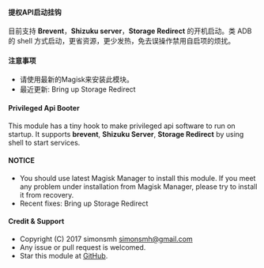 #### 提权API启动挂钩

目前支持 **Brevent**，**Shizuku server**，**Storage Redirect** 的开机启动。类 ADB 的 shell 方式启动，更省资源，更少发热，免去误操作禁用自启项的烦扰。

#### 注意事项

* 请使用最新的Magisk来安装此模块。
* 最近更新:
Bring up Storage Redirect

#### Privileged Api Booter

This module has a tiny hook to make privileged api software to run on startup.
It supports **brevent**, **Shizuku Server**, **Storage Redirect** by using shell to start services.

#### NOTICE

* You should use latest Magisk Manager to install this module. If you meet any problem under installation from Magisk Manager, please try to install it from recovery.
* Recent fixes:
Bring up Storage Redirect

#### Credit & Support

* Copyright (C) 2017 simonsmh <simonsmh@gmail.com>
* Any issue or pull request is welcomed.
* Star this module at [GitHub](https://github.com/Magisk-Modules-Repo/magisk-privileged-api-booter).
